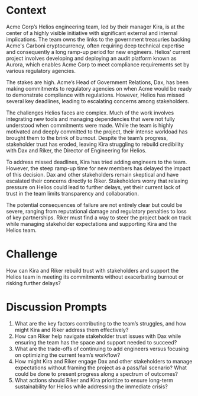 # Context
Acme Corp’s Helios engineering team, led by their manager Kira, is at the center of a highly visible initiative with significant external and internal implications. The team owns the links to the government treasuries backing Acme's Carboni cryptocurrency, often requiring deep technical expertise and consequently a long ramp-up period for new engineers. Helios’ current project involves developing and deploying an audit platform known as Aurora, which enables Acme Corp to meet compliance requirements set by various regulatory agencies.

The stakes are high. Acme’s Head of Government Relations, Dax, has been making commitments to regulatory agencies on when Acme would be ready to demonstrate compliance with regulations. However, Helios has missed several key deadlines, leading to escalating concerns among stakeholders.

The challenges Helios faces are complex. Much of the work involves integrating new tools and managing dependencies that were not fully understood when commitments were made. While the team is highly motivated and deeply committed to the project, their intense workload has brought them to the brink of burnout. Despite the team’s progress, stakeholder trust has eroded, leaving Kira struggling to rebuild credibility with Dax and Riker, the Director of Engineering for Helios.

To address missed deadlines, Kira has tried adding engineers to the team. However, the steep ramp-up time for new members has delayed the impact of this decision. Dax and other stakeholders remain skeptical and have escalated their concerns directly to Riker. Stakeholders worry that relaxing pressure on Helios could lead to further delays, yet their current lack of trust in the team limits transparency and collaboration.

The potential consequences of failure are not entirely clear but could be severe, ranging from reputational damage and regulatory penalties to loss of key partnerships. Riker must find a way to steer the project back on track while managing stakeholder expectations and supporting Kira and the Helios team.

# Challenge
How can Kira and Riker rebuild trust with stakeholders and support the Helios team in meeting its commitments without exacerbating burnout or risking further delays?

# Discussion Prompts
1. What are the key factors contributing to the team’s struggles, and how might Kira and Riker address them effectively?
2. How can Riker help navigate stakeholder trust issues with Dax while ensuring the team has the space and support needed to succeed?
3. What are the trade-offs of continuing to add engineers versus focusing on optimizing the current team’s workflow?
4. How might Kira and Riker engage Dax and other stakeholders to manage expectations without framing the project as a pass/fail scenario? What could be done to present progress along a spectrum of outcomes?
5. What actions should Riker and Kira prioritize to ensure long-term sustainability for Helios while addressing the immediate crisis?
